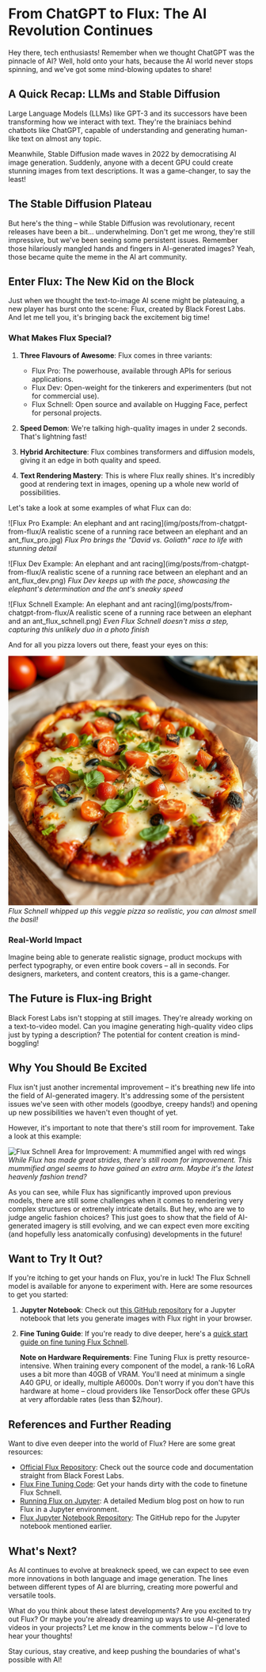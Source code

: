 # From ChatGPT to Flux: The AI Revolution Continues

Hey there, tech enthusiasts! Remember when we thought ChatGPT was the pinnacle of AI? Well, hold onto your hats, because the AI world never stops spinning, and we've got some mind-blowing updates to share!

## A Quick Recap: LLMs and Stable Diffusion

Large Language Models (LLMs) like GPT-3 and its successors have been transforming how we interact with text. They're the brainiacs behind chatbots like ChatGPT, capable of understanding and generating human-like text on almost any topic.

Meanwhile, Stable Diffusion made waves in 2022 by democratising AI image generation. Suddenly, anyone with a decent GPU could create stunning images from text descriptions. It was a game-changer, to say the least!

## The Stable Diffusion Plateau

But here's the thing – while Stable Diffusion was revolutionary, recent releases have been a bit... underwhelming. Don't get me wrong, they're still impressive, but we've been seeing some persistent issues. Remember those hilariously mangled hands and fingers in AI-generated images? Yeah, those became quite the meme in the AI art community.

## Enter Flux: The New Kid on the Block

Just when we thought the text-to-image AI scene might be plateauing, a new player has burst onto the scene: Flux, created by Black Forest Labs. And let me tell you, it's bringing back the excitement big time!

### What Makes Flux Special?

1. **Three Flavours of Awesome**: Flux comes in three variants:
   - Flux Pro: The powerhouse, available through APIs for serious applications.
   - Flux Dev: Open-weight for the tinkerers and experimenters (but not for commercial use).
   - Flux Schnell: Open source and available on Hugging Face, perfect for personal projects.

2. **Speed Demon**: We're talking high-quality images in under 2 seconds. That's lightning fast!

3. **Hybrid Architecture**: Flux combines transformers and diffusion models, giving it an edge in both quality and speed.

4. **Text Rendering Mastery**: This is where Flux really shines. It's incredibly good at rendering text in images, opening up a whole new world of possibilities.

Let's take a look at some examples of what Flux can do:

![Flux Pro Example: An elephant and ant racing](img/posts/from-chatgpt-from-flux/A realistic scene of a running race between an elephant and an ant_flux_pro.jpg)
*Flux Pro brings the "David vs. Goliath" race to life with stunning detail*

![Flux Dev Example: An elephant and ant racing](img/posts/from-chatgpt-from-flux/A realistic scene of a running race between an elephant and an ant_flux_dev.png)
*Flux Dev keeps up with the pace, showcasing the elephant's determination and the ant's sneaky speed*

![Flux Schnell Example: An elephant and ant racing](img/posts/from-chatgpt-from-flux/A realistic scene of a running race between an elephant and an ant_flux_schnell.png)
*Even Flux Schnell doesn't miss a step, capturing this unlikely duo in a photo finish*

And for all you pizza lovers out there, feast your eyes on this:

![Flux Schnell Vegetable Pizza](img/posts/from-chatgpt-from-flux/pizza.png)
*Flux Schnell whipped up this veggie pizza so realistic, you can almost smell the basil!*

### Real-World Impact

Imagine being able to generate realistic signage, product mockups with perfect typography, or even entire book covers – all in seconds. For designers, marketers, and content creators, this is a game-changer.

## The Future is Flux-ing Bright

Black Forest Labs isn't stopping at still images. They're already working on a text-to-video model. Can you imagine generating high-quality video clips just by typing a description? The potential for content creation is mind-boggling!

## Why You Should Be Excited

Flux isn't just another incremental improvement – it's breathing new life into the field of AI-generated imagery. It's addressing some of the persistent issues we've seen with other models (goodbye, creepy hands!) and opening up new possibilities we haven't even thought of yet.

However, it's important to note that there's still room for improvement. Take a look at this example:

![Flux Schnell Area for Improvement: A mummified angel with red wings](placeholder_improvement_image.jpg)
*While Flux has made great strides, there's still room for improvement. This mummified angel seems to have gained an extra arm. Maybe it's the latest heavenly fashion trend?*

As you can see, while Flux has significantly improved upon previous models, there are still some challenges when it comes to rendering very complex structures or extremely intricate details. But hey, who are we to judge angelic fashion choices? This just goes to show that the field of AI-generated imagery is still evolving, and we can expect even more exciting (and hopefully less anatomically confusing) developments in the future!

## Want to Try It Out?

If you're itching to get your hands on Flux, you're in luck! The Flux Schnell model is available for anyone to experiment with. Here are some resources to get you started:

1. **Jupyter Notebook**: Check out [this GitHub repository](https://github.com/camenduru/flux-jupyter) for a Jupyter notebook that lets you generate images with Flux right in your browser.

2. **Fine Tuning Guide**: If you're ready to dive deeper, here's a [quick start guide on fine tuning Flux Schnell](https://github.com/bghira/SimpleTuner/blob/main/documentation/quickstart/FLUX.md).

   **Note on Hardware Requirements**: Fine Tuning Flux is pretty resource-intensive. When training every component of the model, a rank-16 LoRA uses a bit more than 40GB of VRAM. You'll need at minimum a single A40 GPU, or ideally, multiple A6000s. Don't worry if you don't have this hardware at home – cloud providers like TensorDock offer these GPUs at very affordable rates (less than $2/hour).

## References and Further Reading

Want to dive even deeper into the world of Flux? Here are some great resources:

- [Official Flux Repository](https://github.com/black-forest-labs/flux): Check out the source code and documentation straight from Black Forest Labs.
- [Flux Fine Tuning Code](https://github.com/black-forest-labs/flux): Get your hands dirty with the code to finetune Flux Schnell.
- [Running Flux on Jupyter](https://medium.com/@richardsongunde/black-forest-labs-flux-the-new-text-to-image-ai-thats-making-waves-c39e68607ae7): A detailed Medium blog post on how to run Flux in a Jupyter environment.
- [Flux Jupyter Notebook Repository](https://github.com/camenduru/flux-jupyter): The GitHub repo for the Jupyter notebook mentioned earlier.

## What's Next?

As AI continues to evolve at breakneck speed, we can expect to see even more innovations in both language and image generation. The lines between different types of AI are blurring, creating more powerful and versatile tools.

What do you think about these latest developments? Are you excited to try out Flux? Or maybe you're already dreaming up ways to use AI-generated videos in your projects? Let me know in the comments below – I'd love to hear your thoughts!

Stay curious, stay creative, and keep pushing the boundaries of what's possible with AI!
